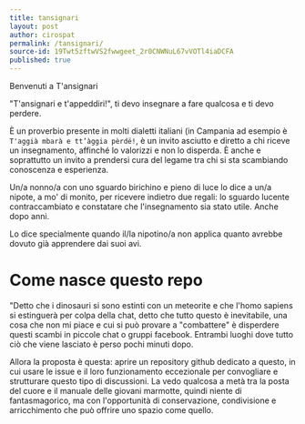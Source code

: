 ```yaml
---
title: tansignari
layout: post
author: cirospat
permalink: /tansignari/
source-id: 19Twt5zftwVS2fwwgeet_2r0CNWNuL67vVOTl4iaDCFA
published: true
---
```

Benvenuti a T'ansignari

"T'ansignari e t'appeddiri!", ti devo insegnare a fare qualcosa e ti devo perdere.

È un proverbio presente in molti dialetti italiani (in Campania ad esempio è ```T'aggià mbarà e tt’àggia pèrdë!```, è un invito asciutto e diretto a chi riceve un insegnamento, affinché lo valorizzi e non lo disperda. È anche e soprattutto un invito a prendersi cura del legame tra chi si sta scambiando conoscenza e esperienza.

Un/a nonno/a con uno sguardo birichino e pieno di luce lo dice a un/a nipote, a mo' di monito, per ricevere indietro due regali: lo sguardo lucente contraccambiato e constatare che l'insegnamento sia stato utile. Anche dopo anni.

Lo dice specialmente quando il/la nipotino/a non applica quanto avrebbe dovuto già apprendere dai suoi avi.

# Come nasce questo repo

"Detto che i dinosauri si sono estinti con un meteorite e che l'homo sapiens si estinguerà per colpa della chat, detto che tutto questo è inevitabile, una cosa che non mi piace e cui si può provare a "combattere" è disperdere questi scambi in piccole chat o gruppi facebook. Entrambi luoghi dove tutto ciò che viene lasciato è perso pochi minuti dopo.

Allora la proposta è questa: aprire un repository github dedicato a questo, in cui usare le issue e il loro funzionamento eccezionale per convogliare e strutturare questo tipo di discussioni. La vedo qualcosa a metà tra la posta del cuore e il manuale delle giovani marmotte, quindi niente di fantasmagorico, ma con l'opportunità di conservazione, condivisione e arricchimento che può offrire uno spazio come quello.

